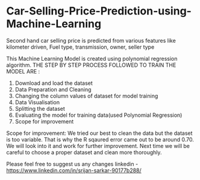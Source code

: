 # Car-Selling-Price-Prediction-using-Machine-Learning
Second hand car selling price is predicted from various features like kilometer driven, Fuel type, transmission, owner, seller type

This Machine Learning Model is created using polynomial regression algorithm.
THE STEP BY STEP PROCESS FOLLOWED TO TRAIN THE MODEL ARE :
1. Download and load the dataset
2. Data Preparation and Cleaning
3. Changing the column values of dataset for model training
4. Data Visualisation
5. Splitting the dataset
6. Evaluating the model for training data(used Polynomial Regression)
7. Scope for improvement

Scope for improvement:
We tried our best to clean the data but the dataset is too variable. That is why the R sqaured error came out to be around 0.70. We will look into it and work for further improvement. Next time we will be careful to choose a proper dataset and clean more thoroughly. 

Please feel free to suggest us any changes
linkedin - https://www.linkedin.com/in/srijan-sarkar-90177b288/
